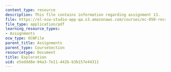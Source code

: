 ```yaml
---
content_type: resource
description: This file contains information regarding assignment 13.
file: https://ol-ocw-studio-app-qa.s3.amazonaws.com/courses/ec-050-recreate-experiments-from-history-inform-the-future-from-the-past-galileo-january-iap-2010/e5eddd8e04a37e11442bb3b157e44311_MITEC_050IAP10_assn13.pdf
file_type: application/pdf
learning_resource_types:
- Assignments
ocw_type: OCWFile
parent_title: Assignments
parent_type: CourseSection
resourcetype: Document
title: Exploration
uid: e5eddd8e-04a3-7e11-442b-b3b157e44311
---
```

